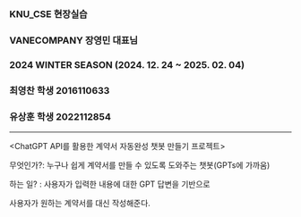 ### KNU_CSE 현장실습
### VANECOMPANY 장영민 대표님
### 2024 WINTER SEASON (2024. 12. 24 ~ 2025. 02. 04)
### 최영찬 학생 2016110633
### 유상훈 학생 2022112854
----------------------------------------------------------------------------------------------------
<ChatGPT API를 활용한 계약서 자동완성 챗봇 만들기 프로젝트>

무엇인가?: 누구나 쉽게 계약서를 만들 수 있도록 도와주는 챗봇(GPTs에 가까움)

하는 일? : 사용자가 입력한 내용에 대한 GPT 답변을 기반으로

사용자가 원하는 계약서를 대신 작성해준다.
